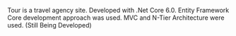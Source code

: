 Tour is a travel agency site. Developed with .Net Core 6.0. Entity Framework Core development approach was used. MVC and N-Tier Architecture were used. (Still Being Developed)
